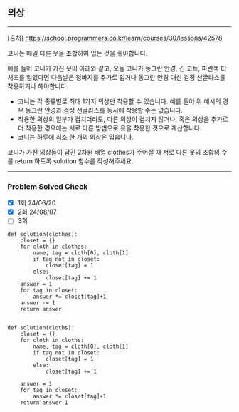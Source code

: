 ## 의상

---

[출처] https://school.programmers.co.kr/learn/courses/30/lessons/42578

코니는 매일 다른 옷을 조합하여 입는 것을 좋아합니다.

예를 들어 코니가 가진 옷이 아래와 같고, 오늘 코니가 동그란 안경, 긴 코트, 파란색 티셔츠를 입었다면 
다음날은 청바지를 추가로 입거나 동그란 안경 대신 검정 선글라스를 착용하거나 해야합니다.

- 코니는 각 종류별로 최대 1가지 의상만 착용할 수 있습니다. 예를 들어 위 예시의 경우 동그란 안경과 검정 선글라스를 동시에 착용할 수는 없습니다.
- 착용한 의상의 일부가 겹치더라도, 다른 의상이 겹치지 않거나, 혹은 의상을 추가로 더 착용한 경우에는 서로 다른 방법으로 옷을 착용한 것으로 계산합니다.
- 코니는 하루에 최소 한 개의 의상은 입습니다.

코니가 가진 의상들이 담긴 2차원 배열 clothes가 주어질 때 
서로 다른 옷의 조합의 수를 return 하도록 solution 함수를 작성해주세요.

---
### Problem Solved Check
- [x] 1회 24/06/20
- [x] 2회 24/08/07
- [ ] 3회
~~~
def solution(clothes):
    closet = {}
    for cloth in clothes:
        name, tag = cloth[0], cloth[1]
        if tag not in closet:
            closet[tag] = 1
        else:
            closet[tag] += 1
    answer = 1
    for tag in closet:
        answer *= closet[tag]+1
    answer -= 1
    return answer
    
~~~
~~~
def solution(cloths):
    closet = {}
    for cloth in cloths:
        name, tag = cloth[0], cloth[1]
        if tag not in closet:
            closet[tag] = 1
        else:
            closet[tag] += 1

    answer = 1
    for tag in closet:
        answer *= closet[tag]+1
    return answer-1
~~~